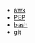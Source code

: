 * [awk](/AWK/awk_magic.md)
* [PEP](/python_mania/coding_regulation.md)
* [bash](/bash_mania/bash_magic.md)
* [git](/git/git_tutorial.md)
